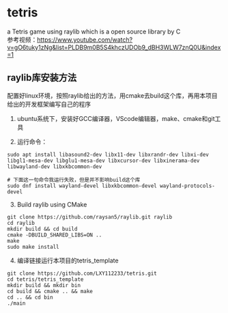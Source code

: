 # tetris
a Tetris game using raylib which is a open source library by C  
参考视频：https://www.youtube.com/watch?v=gO6tuky1zNg&list=PLDB9m0B5S4khczUDOb9_dBH3WLW7znQ0U&index=1

## raylib库安装方法  
配置好linux环境，按照raylib给出的方法，用cmake去build这个库，再用本项目给出的开发框架编写自己的程序
1. ubuntu系统下，安装好GCC编译器，VScode编辑器，make、cmake和git工具  

2. 运行命令：
```
sudo apt install libasound2-dev libx11-dev libxrandr-dev libxi-dev libgl1-mesa-dev libglu1-mesa-dev libxcursor-dev libxinerama-dev libwayland-dev libxkbcommon-dev  
```
    
```
# 下面这一句命令我运行失败，但是并不影响build这个库  
sudo dnf install wayland-devel libxkbcommon-devel wayland-protocols-devel  
```

3. Build raylib using CMake
```
git clone https://github.com/raysan5/raylib.git raylib
cd raylib
mkdir build && cd build
cmake -DBUILD_SHARED_LIBS=ON ..
make
sudo make install
```
4. 编译链接运行本项目的tetris_template
```
git clone https://github.com/LXY112233/tetris.git
cd tetris/tetris_template
mkdir build && mkdir bin
cd build && cmake .. && make
cd .. && cd bin
./main
```

